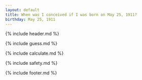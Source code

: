 ```yaml
---
layout: default
title: When was I conceived if I was born on May 25, 1911?
birthday: May 25, 1911
---
```


{% include header.md %}

{% include guess.md %}

{% include calculate.md %}

{% include safety.md %}

{% include footer.md %}



